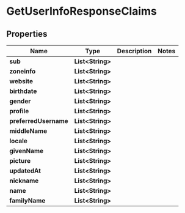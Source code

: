 
# GetUserInfoResponseClaims

## Properties
Name | Type | Description | Notes
------------ | ------------- | ------------- | -------------
**sub** | **List&lt;String&gt;** |  | 
**zoneinfo** | **List&lt;String&gt;** |  | 
**website** | **List&lt;String&gt;** |  | 
**birthdate** | **List&lt;String&gt;** |  | 
**gender** | **List&lt;String&gt;** |  | 
**profile** | **List&lt;String&gt;** |  | 
**preferredUsername** | **List&lt;String&gt;** |  | 
**middleName** | **List&lt;String&gt;** |  | 
**locale** | **List&lt;String&gt;** |  | 
**givenName** | **List&lt;String&gt;** |  | 
**picture** | **List&lt;String&gt;** |  | 
**updatedAt** | **List&lt;String&gt;** |  | 
**nickname** | **List&lt;String&gt;** |  | 
**name** | **List&lt;String&gt;** |  | 
**familyName** | **List&lt;String&gt;** |  | 



